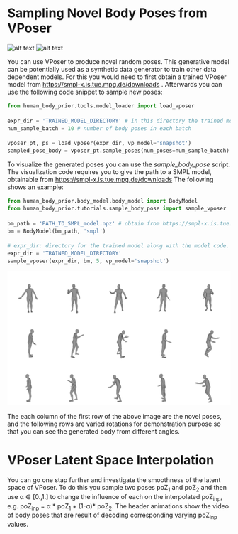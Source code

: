 # Sampling Novel Body Poses from VPoser
![alt text](../../github_data/latent_interpolation_1.gif "Interpolation of novel poses on the smoother VPoser latent space.")
![alt text](../../github_data/latent_interpolation_2.gif "Interpolation of novel poses on the smoother VPoser latent space.")

You can use VPoser to produce novel random poses. 
This generative model can be potentially used as a synthetic data generator to train other data dependent models.
For this you would need to first obtain a trained VPoser model from https://smpl-x.is.tue.mpg.de/downloads .
Afterwards you can use the following code snippet to sample new poses: 
```python
from human_body_prior.tools.model_loader import load_vposer

expr_dir = 'TRAINED_MODEL_DIRECTORY' # in this directory the trained model along with the model code exist
num_sample_batch = 10 # number of body poses in each batch
 
vposer_pt, ps = load_vposer(expr_dir, vp_model='snapshot')
sampled_pose_body = vposer_pt.sample_poses(num_poses=num_sample_batch) # will a generate Nx1x21x3 tensor of body poses  
```

To visualize the generated poses you can use the *sample_body_pose* script. 
The visualization code requires you to give the path to a SMPL model, obtainable from https://smpl-x.is.tue.mpg.de/downloads
The following shows an example:
```python
from human_body_prior.body_model.body_model import BodyModel
from human_body_prior.tutorials.sample_body_pose import sample_vposer

bm_path = 'PATH_TO_SMPL_model.npz' # obtain from https://smpl-x.is.tue.mpg.de/downloads
bm = BodyModel(bm_path, 'smpl')

# expr_dir: directory for the trained model along with the model code. obtain from https://smpl-x.is.tue.mpg.de/downloads
expr_dir = 'TRAINED_MODEL_DIRECTORY'
sample_vposer(expr_dir, bm, 5, vp_model='snapshot')
```

![alt text](../../github_data/tutorial_sample_body_pose.png "Samples generated by VPoser shown in various angles.")

The each column of the first row of the above image are the novel poses, and the following rows are varied rotations for demonstration purpose
so that you can see the generated body from different angles.

# VPoser Latent Space Interpolation
You can go one stap further and investigate the smoothness of the latent space of VPoser. 
To do this you sample two poses poZ<sub>1</sub> and poZ<sub>2</sub> and then use &alpha; &in; [0.,1.] to change the influence 
of each on the interpolated poZ<sub>inp</sub>, e.g. poZ<sub>inp</sub> = &alpha; * poZ<sub>1</sub> + (1-&alpha;)* poZ<sub>2</sub>.
The header animations show the video of body poses that are result of decoding corresponding varying poZ<sub>inp</sub> values.
